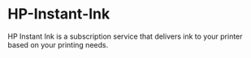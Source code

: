# HP-Instant-Ink
HP Instant Ink is a subscription service that delivers ink to your printer based on your printing needs. 
